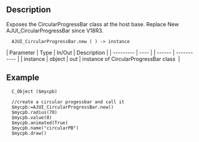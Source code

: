 ﻿<!-- AJUI_CircularProgressBar.new ( ) -> instance of CircularProgressBar class  -->


## Description

Exposes the CircularProgressBar class at the host base. Replace New AJUI_CircularProgressBar since V18R3.

```4d
  AJUI_CircularProgressBar.new ( ) -> instance
```

| Parameter | Type | In/Out | Description |
| --------- | ---- | | ------ | ----------- |
| instance | object | out | instance of CircularProgressBar class  |

## Example

```
  C_Object ($mycpb)

  //create a circular progessbar and call it
  $mycpb:=AJUI_CircularProgressBar.new()
  $mycpb.radius(70)
  $mycpb.value(0)
  $mycpb.animated(True)
  $mycpb.name("circularPB")
  $mycpb.draw()
```